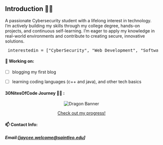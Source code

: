 ## Introduction 👩‍💻
<!--
**jayceecodesx/jayceecodesx** is a ✨ _special_ ✨ repository because its `README.md` (this file) appears on your GitHub profile.

Here are some ideas to get you started:

- 🔭 I’m currently working on ...
- 🌱 I’m currently learning ...
- 👯 I’m looking to collaborate on ...
- 🤔 I’m looking for help with ...
- 💬 Ask me about ...
- 📫 How to reach me: ...
- 😄 Pronouns: ...
- ⚡ Fun fact: ...
-->
A passionate Cybersecurity student with a lifelong interest in technology. I’m actively building my skills through my college degree, hands-on projects, and continuous self-learning. I’m eager to apply my knowledge in real-world environments and contribute to creating secure, innovative solutions.

<pre lang="markdown"> interestedin = ["CyberSecurity", "Web Development", "Software Engineering"]</pre>



#### 📝 Working on: 
- [ ] blogging my first blog 
- [ ] learning coding languages (c++ and java), and other tech basics 



#### 30NitesOfCode Journey 🧚🏽 :
<p align="center">
  <img src="https://www.codedex.io/images/code-nights/dragon.gif" alt="Dragon Banner" />
</p>
<p align="center">
<a href= "https://www.codedex.io/@jayceecodes/30-nites-of-code?pet=DwwAI3uqVQ3hOHCRFUDV"> Check out my progress! </a>
</p>


#### 📫 Contact Info:
##### Email:[jaycee.welcome@saintleo.edu]

